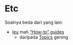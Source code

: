 # Etc

Soalnya beda dari yang lain:
- [Ieu](1_howto) mah [“How-to” guides](https://docs.djangoproject.com/en/5.0/howto/)
  - daripada [Topics](https://docs.djangoproject.com/en/5.0/topics/) gening

